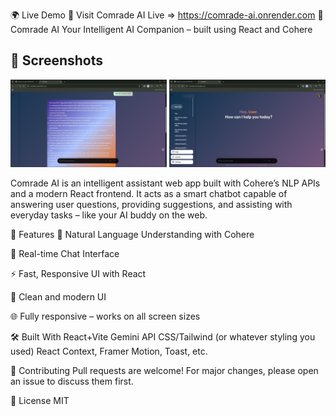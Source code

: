 🌍 Live Demo
🔗 Visit Comrade AI Live => https://comrade-ai.onrender.com
🧠 Comrade AI
Your Intelligent AI Companion – built using React and Cohere
## 📸 Screenshots  

<p align="center">
  <img src="./src/assets/Screenshot%20(190).png" alt="Home Page" width="250"/>
  <img src="./src/assets/Screenshot%20(189).png" alt="Login Page" width="250"/>
</p>


Comrade AI is an intelligent assistant web app built with Cohere’s NLP APIs and a modern React frontend. It acts as a smart chatbot capable of answering user questions, providing suggestions, and assisting with everyday tasks – like your AI buddy on the web.

🚀 Features
🤖 Natural Language Understanding with Cohere

💬 Real-time Chat Interface

⚡ Fast, Responsive UI with React

🎨 Clean and modern UI

🌐 Fully responsive – works on all screen sizes

🛠️ Built With
React+Vite
Gemini API
CSS/Tailwind (or whatever styling you used)
React Context, Framer Motion, Toast, etc.

🤝 Contributing
Pull requests are welcome! For major changes, please open an issue to discuss them first.

📜 License
MIT
